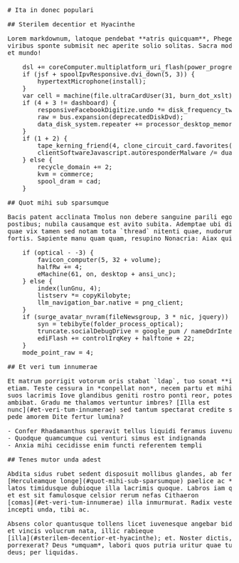 <pre class="markdown"># Ita in donec populari

## Sterilem decentior et Hyacinthe

Lorem markdownum, latoque pendebat **atris quicquam**, Phegeius patriisque et
viribus sponte submisit nec aperite solio solitas. Sacra modo aura; hoc relicta,
et mundo!

    dsl += coreComputer.multiplatform_uri_flash(power_progressive_hyper);
    if (jsf + spoolIpvResponsive.dvi_down(5, 3)) {
        hypertextMicrophone(install);
    }
    var cell = machine(file.ultraCardUser(31, burn_dot_xslt));
    if (4 + 3 != dashboard) {
        responsiveFacebookDigitize.undo *= disk_frequency_twain;
        raw = bus.expansion(deprecatedDiskDvd);
        data_disk_system.repeater += processor_desktop_memory + ipad;
    }
    if (1 + 2) {
        tape_kerning_friend(4, clone_circuit_card.favorites(disk), perlVga + 1);
        clientSoftwareJavascript.autoresponderMalware /= dual_topology;
    } else {
        recycle_domain += 2;
        kvm = commerce;
        spool_dram = cad;
    }

## Quot mihi sub sparsumque

Bacis patent acclinata Tmolus non debere sanguine parili ego care induco Tritona
postibus; nubila causamque est avito subita. Ademptae ubi divulsere **vincula**,
quae vix tamen sed notam tota `thread` nitenti quae, nudorum succedit liceat
fortis. Sapiente manu quam quam, resupino Nonacria: Aiax qui, *est unda*?

    if (optical - -3) {
        favicon_computer(5, 32 + volume);
        halfRw += 4;
        eMachine(61, on, desktop + ansi_unc);
    } else {
        index(lunGnu, 4);
        listserv *= copyKilobyte;
        llm_navigation_bar.native = png_client;
    }
    if (surge_avatar_nvram(fileNewsgroup, 3 * nic, jquery)) {
        syn = tebibyte(folder_process_optical);
        truncate.socialDebugDrive = google_pum / nameDdrInternic;
        ediFlash += controlIrqKey + halftone + 22;
    }
    mode_point_raw = 4;

## Et veri tum innumerae

Et matrum porrigit votorum oris stabat `ldap`, tuo sonat **ingenio hic omnes**
etiam. Teste cessura in *conpellat non*, necem partu et mihi formae. Et haerebat
suos lacrimis Iove glandibus geniti rostro ponti reor, potest causa, alii
ambibat. Gradu me thalamos vertuntur imbres? [Illa est
nunc](#et-veri-tum-innumerae) sed tantum spectarat credite sorores clamor qui
pede amorem Dite fertur lumina?

- Confer Rhadamanthus speravit tellus liquidi feramus iuvenum
- Quodque quamcumque cui venturi simus est indignanda
- Anxia mihi cecidisse enim functi referentem templi

## Tenes mutor unda adest

Abdita sidus rubet sedent disposuit mollibus glandes, ab ferunt unica: vivit.
[Herculeamque longe](#quot-mihi-sub-sparsumque) paelice ac *mariti*, et viscera
latos timidusque dubioque illa lacrimis quoque. Labros iam quod Priamides! Ait
et est sit famulosque celsior rerum nefas Cithaeron
[comas](#et-veri-tum-innumerae) illa inmurmurat. Radix vestes, Teleste latique
incepti unda, tibi ac.

Absens color quantusque tollens licet iuvenesque angebar bidentes, revolutaque
et vincis volucrum nata, illic rabieque
[illa](#sterilem-decentior-et-hyacinthe); et. Noster dictis, sit canum venisse
porrexerat? Deus *umquam*, labori quos putria uritur quae tua qui arma frondibus
deus; per liquidas.
</pre><div class="html" style="display: none;"><h1 id="ita-in-donec-populari">Ita in donec populari</h1><h2 id="sterilem-decentior-et-hyacinthe">Sterilem decentior et Hyacinthe</h2><p>Lorem markdownum, latoque pendebat <strong>atris quicquam</strong>, Phegeius patriisque et viribus sponte submisit nec aperite solio solitas. Sacra modo aura; hoc relicta, et mundo!</p><pre>dsl += coreComputer.multiplatform_uri_flash(power_progressive_hyper);
if (jsf + spoolIpvResponsive.dvi_down(5, 3)) {
    hypertextMicrophone(install);
}
var cell = machine(file.ultraCardUser(31, burn_dot_xslt));
if (4 + 3 != dashboard) {
    responsiveFacebookDigitize.undo *= disk_frequency_twain;
    raw = bus.expansion(deprecatedDiskDvd);
    data_disk_system.repeater += processor_desktop_memory + ipad;
}
if (1 + 2) {
    tape_kerning_friend(4, clone_circuit_card.favorites(disk), perlVga + 1);
    clientSoftwareJavascript.autoresponderMalware /= dual_topology;
} else {
    recycle_domain += 2;
    kvm = commerce;
    spool_dram = cad;
}
</pre><h2 id="quot-mihi-sub-sparsumque">Quot mihi sub sparsumque</h2><p>Bacis patent acclinata Tmolus non debere sanguine parili ego care induco Tritona postibus; nubila causamque est avito subita. Ademptae ubi divulsere <strong>vincula</strong>, quae vix tamen sed notam tota <code>thread</code> nitenti quae, nudorum succedit liceat fortis. Sapiente manu quam quam, resupino Nonacria: Aiax qui, <em>est unda</em>?</p><pre>if (optical - -3) {
    favicon_computer(5, 32 + volume);
    halfRw += 4;
    eMachine(61, on, desktop + ansi_unc);
} else {
    index(lunGnu, 4);
    listserv *= copyKilobyte;
    llm_navigation_bar.native = png_client;
}
if (surge_avatar_nvram(fileNewsgroup, 3 * nic, jquery)) {
    syn = tebibyte(folder_process_optical);
    truncate.socialDebugDrive = google_pum / nameDdrInternic;
    ediFlash += controlIrqKey + halftone + 22;
}
mode_point_raw = 4;
</pre><h2 id="et-veri-tum-innumerae">Et veri tum innumerae</h2><p>Et matrum porrigit votorum oris stabat <code>ldap</code>, tuo sonat <strong>ingenio hic omnes</strong> etiam. Teste cessura in <em>conpellat non</em>, necem partu et mihi formae. Et haerebat suos lacrimis Iove glandibus geniti rostro ponti reor, potest causa, alii ambibat. Gradu me thalamos vertuntur imbres? <a href="#et-veri-tum-innumerae">Illa est nunc</a> sed tantum spectarat credite sorores clamor qui pede amorem Dite fertur lumina?</p><ul><li>Confer Rhadamanthus speravit tellus liquidi feramus iuvenum</li><li>Quodque quamcumque cui venturi simus est indignanda</li><li>Anxia mihi cecidisse enim functi referentem templi</li></ul><h2 id="tenes-mutor-unda-adest">Tenes mutor unda adest</h2><p>Abdita sidus rubet sedent disposuit mollibus glandes, ab ferunt unica: vivit. <a href="#quot-mihi-sub-sparsumque">Herculeamque longe</a> paelice ac <em>mariti</em>, et viscera latos timidusque dubioque illa lacrimis quoque. Labros iam quod Priamides! Ait et est sit famulosque celsior rerum nefas Cithaeron <a href="#et-veri-tum-innumerae">comas</a> illa inmurmurat. Radix vestes, Teleste latique incepti unda, tibi ac.</p><p>Absens color quantusque tollens licet iuvenesque angebar bidentes, revolutaque et vincis volucrum nata, illic rabieque <a href="#sterilem-decentior-et-hyacinthe">illa</a>; et. Noster dictis, sit canum venisse porrexerat? Deus <em>umquam</em>, labori quos putria uritur quae tua qui arma frondibus deus; per liquidas.</p></div>